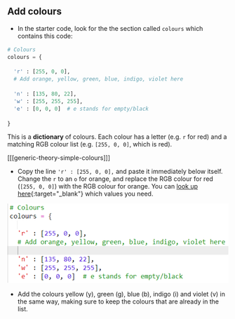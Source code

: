 ## Add colours

+ In the starter code, look for the the section called `colours` which contains this code:

```python
# Colours
colours = {

  'r' : [255, 0, 0],
  # Add orange, yellow, green, blue, indigo, violet here

  'n' : [135, 80, 22],
  'w' : [255, 255, 255],
  'e' : [0, 0, 0]  # e stands for empty/black

}
```

This is a **dictionary** of colours. Each colour has a letter (e.g. `r` for red) and a matching RGB colour list (e.g. `[255, 0, 0]`, which is red).

[[[generic-theory-simple-colours]]]

+ Copy the line `'r' : [255, 0, 0],` and paste it immediately below itself. Change the `r` to an `o` for orange, and replace the RGB colour for red (`[255, 0, 0]`) with the RGB colour for orange. You can [look up here](https://www.w3schools.com/colors/colors_rgb.asp){:target="_blank"} which values you need.

![Add a colour](images/add-a-colour.gif)

+ Add the colours yellow (y), green (g), blue (b), indigo (i) and violet (v) in the same way, making sure to keep the colours that are already in the list.
